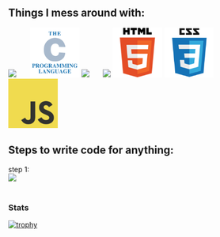 ## Things I mess around with:  

<img height="100" src="https://upload.wikimedia.org/wikipedia/en/thumb/3/30/Java_programming_language_logo.svg/120px-Java_programming_language_logo.svg.png"> &nbsp; &nbsp; &nbsp;
<img height="100" src="https://raw.githubusercontent.com/github/explore/80688e429a7d4ef2fca1e82350fe8e3517d3494d/topics/c/c.png">
<img height="100" src="https://upload.wikimedia.org/wikipedia/commons/thumb/1/18/ISO_C%2B%2B_Logo.svg/180px-ISO_C%2B%2B_Logo.svg.png"> &nbsp; &nbsp; &nbsp;
<img height="100" src="https://upload.wikimedia.org/wikipedia/commons/thumb/3/3c/Logo_Blender.svg/300px-Logo_Blender.svg.png">
<img height="100" src="https://raw.githubusercontent.com/github/explore/80688e429a7d4ef2fca1e82350fe8e3517d3494d/topics/html/html.png">
<img height="100" src="https://raw.githubusercontent.com/github/explore/80688e429a7d4ef2fca1e82350fe8e3517d3494d/topics/css/css.png"> &nbsp; &nbsp;
<img height="100" src="https://raw.githubusercontent.com/github/explore/80688e429a7d4ef2fca1e82350fe8e3517d3494d/topics/javascript/javascript.png">  

## Steps to write code for anything:
step 1:  
<a href = "https://stackoverflow.com/"><img height = "50" src = "https://upload.wikimedia.org/wikipedia/commons/thumb/0/02/Stack_Overflow_logo.svg/330px-Stack_Overflow_logo.svg.png"></a>
<br><br>

### Stats
<!--[![GitHub stats](https://github-readme-stats.vercel.app/api?username=username-naz&show_icons=true&icon_color=fff&bg_color=30,e03889,ffb0d6&title_color=fff&border_color=#ffbd66&text_color=fff)](https://www.youtube.com/watch?v=dQw4w9WgXcQ) -->
[![trophy](https://github-profile-trophy.vercel.app/?username=username-naz&theme=darkhub&no-frame=true&row=1)](https://www.youtube.com/watch?v=dQw4w9WgXcQ)
